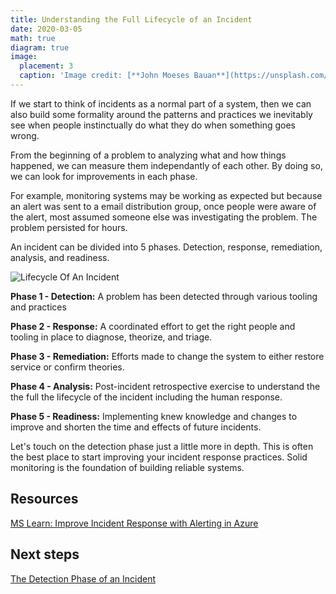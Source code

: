 ```yaml
---
title: Understanding the Full Lifecycle of an Incident
date: 2020-03-05
math: true
diagram: true
image:
  placement: 3
  caption: 'Image credit: [**John Moeses Bauan**](https://unsplash.com/photos/OGZtQF8iC0g)'
---
```


If we start to think of incidents as a normal part of a system, then we can also build some formality around the patterns and practices we inevitably see when people instinctually do what they do when something goes wrong.

From the beginning of a problem to analyzing what and how things happened, we can measure them independantly of each other. By doing so, we can look for improvements in each phase.

For example, monitoring systems may be working as expected but because an alert was sent to a email distribution group, once people were aware of the alert, most assumed someone else was investigating the problem. The problem persisted for hours.

An incident can be divided into 5 phases. Detection, response, remediation, analysis, and readiness.

![Lifecycle Of An Incident](https://jhandcdn.blob.core.windows.net/blob/LifecycleOfAnIncident.png)

**Phase 1 - Detection:**
A problem has been detected through various tooling and practices

**Phase 2 - Response:**
A coordinated effort to get the right people and tooling in place to diagnose, theorize, and triage.

**Phase 3 - Remediation:**
Efforts made to change the system to either restore service or confirm theories.

**Phase 4 - Analysis:**
Post-incident retrospective exercise to understand the the full the lifecycle of the incident including the human response.

**Phase 5 - Readiness:**
Implementing knew knowledge and changes to improve and shorten the time and effects of future incidents.

Let's touch on the detection phase just a little more in depth. This is often the best place to start improving your incident response practices. Solid monitoring is the foundation of building reliable systems.

## Resources

[MS Learn: Improve Incident Response with Alerting in Azure](https://docs.microsoft.com/en-us/learn/modules/incident-response-with-alerting-on-azure/)

## Next steps

[The Detection Phase of an Incident](/post/incident-detection/)